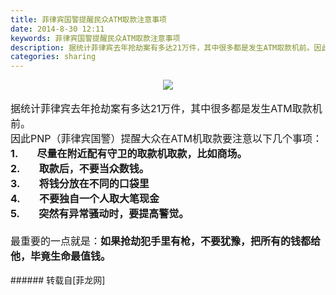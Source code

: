 ```yaml
---
title: 菲律宾国警提醒民众ATM取款注意事项
date: 2014-8-30 12:11
keywords: 菲律宾国警提醒民众ATM取款注意事项
description: 据统计菲律宾去年抢劫案有多达21万件，其中很多都是发生ATM取款机前。因此PNP（菲律宾国警）提醒大众在ATM机取款要注意以下几个事项：1.        尽量在附近配有守卫的取款机取款，比如商场。2.        取款后，不要当众数钱。3.        将钱分放在不同的口袋里4.        不要独自一个人取大笔现金5.        突然有异常骚动时，要提高警觉。最重要的一点就是：如果抢劫犯手里有枪，不要犹豫，把所有的钱都给他，毕竟生命最值钱。
categories: sharing
---
```

<td class="t_f" id="postmessage_131607">

<div align="center">

<img aid="54987" data-cf-modified-ecbdebd9885741efc8613c4a-="" file="data/attachment/forum/201408/30/121020l5oj8o8mzyey6g8g.jpg.thumb.jpg" id="aimg_54987" inpost="1" onclick="" onmouseover="" src="http://www.flw.ph/data/attachment/forum/201408/30/121020l5oj8o8mzyey6g8g.jpg" style="cursor:pointer" zoomfile="data/attachment/forum/201408/30/121020l5oj8o8mzyey6g8g.jpg"/>


</div><br/>
<font size="3">据统计菲律宾去年抢劫案有多达21万件，其中很多都是发生ATM取款机前。<br/>
因此PNP（菲律宾国警）提醒大众在ATM机取款要注意以下几个事项：<br/>
<strong>1.        尽量在附近配有守卫的取款机取款，比如商场。<br/>
2.        取款后，不要当众数钱。<br/>
3.        将钱分放在不同的口袋里<br/>
4.        不要独自一个人取大笔现金<br/>
5.        突然有异常骚动时，要提高警觉。</strong><br/>
<br/>
最重要的一点就是：<strong>如果抢劫犯手里有枪，不要犹豫，把所有的钱都给他，毕竟生命最值钱。</strong><br/>
</font><br/>
</td>
###### 转载自[菲龙网]